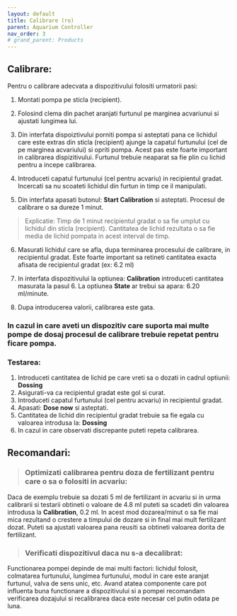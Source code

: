```yaml
---
layout: default
title: Calibrare (ro)
parent: Aquarium Controller
nav_order: 3
# grand_parent: Products
---
```


## Calibrare:
Pentru o calibrare adecvata a dispozitivului folositi urmatorii pasi:

1. Montati pompa pe sticla (recipient).

2. Folosind clema din pachet aranjati furtunul pe marginea acvariunui si ajustati lungimea lui. 

3. Din interfata dispoiztivului porniti pompa si asteptati pana ce lichidul care este extras din sticla (recipient) ajunge la capatul furtunului (cel de pe marginea acvariului) si opriti pompa. Acest pas este foarte important in calibrarea dispizitivului. 
Furtunul trebuie neaparat sa fie plin cu lichid pentru a incepe calibrarea.

4. Introduceti capatul furtunului (cel pentru acvariu) in recipientul gradat. Incercati sa nu scoateti lichidul din furtun in timp ce il manipulati.
5. Din interfata apasati butonul: **Start Calibration** si asteptati.
Procesul de calibrare o sa dureze 1 minut.
> Explicatie: Timp de 1 minut recipientul gradat o sa fie umplut cu lichidul din sticla (recipient). Cantitatea de lichid rezultata o sa fie media de lichid pompata in acest interval de timp.

6. Masurati lichidul care se afla, dupa terminarea procesului de calibrare, in recipientul gradat. Este foarte important sa retineti cantitatea exacta afisata de recipientul gradat (ex: 6.2 ml)

7. In interfata dispozitivului la optiunea: **Calibration**	introduceti cantitatea masurata la pasul 6. La optiunea **State** ar trebui sa apara: 6.20 ml/minute. 

8. Dupa introducerea valorii, calibrarea este gata.

### In cazul in care aveti un dispozitiv care suporta mai multe pompe de dosaj  procesul de calibrare trebuie repetat pentru ficare pompa.

### Testarea:

1. Introduceti cantitatea de lichid pe care vreti sa o dozati in cadrul optiunii: **Dossing**
2. Asigurati-va ca recipientul gradat este gol si curat.
3. Introduceti capatul furtunului (cel pentru acvariu) in recipientul gradat.
4. Apasati: **Dose now** si asteptati.
5. Cantitatea de lichid din recipientul gradat trebuie sa fie egala cu valoarea introdusa la: **Dossing**
6. In cazul in care observati discrepante puteti repeta calibrarea.

## Recomandari:

> ### Optimizati calibrarea pentru doza de fertilizant pentru care o sa o folositi in acvariu:
Daca de exemplu trebuie sa dozati 5 ml de fertilizant in acvariu si in urma calibrarii si testarii obtineti o valoare de 4.8 ml puteti sa scadeti din valoarea introdusa la **Calibration**, 0.2 ml. In acest mod dozarea/minut o sa fie mai mica rezultand o crestere a timpului de dozare si in final mai mult fertilizant dozat. Puteti sa ajustati valoarea pana reusiti sa obtineti valoarea dorita de fertilizant.
> ### Verificati dispozitivul daca nu s-a decalibrat:
Functionarea pompei depinde de mai multi factori: lichidul folosit, colmatarea furtunului, lungimea furtunului, modul in care este aranjat furtunul, valva de sens unic, etc. Avand atatea componente care pot influenta buna functionare a dispozitivului si a pompei recomandam verificarea dozajului si recalibrarea daca este necesar cel putin odata pe luna.


